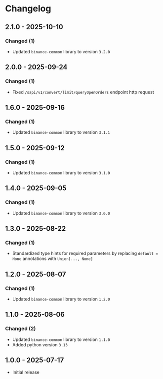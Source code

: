# Changelog

## 2.1.0 - 2025-10-10

### Changed (1)

- Updated `binance-common` library to version `3.2.0`

## 2.0.0 - 2025-09-24

### Changed (1)

- Fixed `/sapi/v1/convert/limit/queryOpenOrders` endpoint http request

## 1.6.0 - 2025-09-16

### Changed (1)

- Updated `binance-common` library to version `3.1.1`

## 1.5.0 - 2025-09-12

### Changed (1)

- Updated `binance-common` library to version `3.1.0`

## 1.4.0 - 2025-09-05

### Changed (1)

- Updated `binance-common` library to version `3.0.0`

## 1.3.0 - 2025-08-22

### Changed (1)

- Standardized type hints for required parameters by replacing `default = None` annotations with `Union[..., None]`

## 1.2.0 - 2025-08-07

### Changed (1)

- Updated `binance-common` library to version `1.2.0`

## 1.1.0 - 2025-08-06

### Changed (2)

- Updated `binance-common` library to version `1.1.0`
- Added python version `3.13`

## 1.0.0 - 2025-07-17

- Initial release
